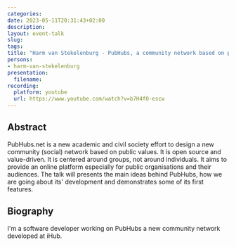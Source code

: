 ```yaml
---
categories:
date: 2023-05-11T20:31:43+02:00
description:
layout: event-talk
slug:
tags:
title: "Harm van Stekelenburg - PubHubs, a community network based on public values"
persons:
- harm-van-stekelenburg
presentation:
  filename:
recording:
  platform: youtube
  url: https://www.youtube.com/watch?v=b7H4fO-escw
---
```


## Abstract

PubHubs.net is a new academic and civil society effort to design a new community (social) network based on public values. It is open source and value-driven. It is centered around groups, not around individuals. It aims to provide an online platform especially for public organisations and their audiences. The talk will presents the main ideas behind PubHubs, how we are going about its' development and demonstrates some of its first features.

## Biography

I'm a software developer working on PubHubs a new community network developed at iHub.
